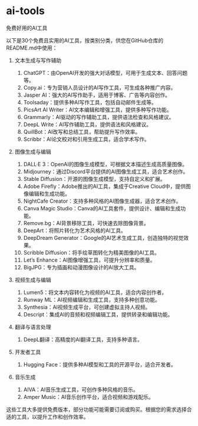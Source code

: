 # ai-tools
免费好用的AI工具

以下是30个免费且实用的AI工具，按类别分类，供您在GitHub仓库的README.md中使用：

1. 文本生成与写作辅助

	1.	ChatGPT：由OpenAI开发的强大对话模型，可用于生成文本、回答问题等。
	2.	Copy.ai：专为营销人员设计的AI写作工具，可生成各种推广内容。
	3.	Jasper AI：强大的AI写作助手，适用于博客、广告等内容创作。
	4.	Toolsaday：提供多种AI写作工具，包括自动邮件生成等。
	5.	PicsArt AI Writer：AI文本编辑和增强工具，提供多种写作功能。
	6.	Grammarly：AI驱动的写作辅助工具，提供语法检查和风格建议。
	7.	DeepL Write：AI写作辅助工具，提供语法和风格建议。
	8.	QuillBot：AI改写和总结工具，帮助提升写作效率。
	9.	Scribbr：AI论文校对和引用生成工具，适合学术写作。

2. 图像生成与编辑

	1.	DALL·E 3：OpenAI的图像生成模型，可根据文本描述生成高质量图像。
	2.	Midjourney：通过Discord平台提供的AI图像生成工具，适合艺术创作。
	3.	Stable Diffusion：开源的图像生成模型，支持自定义和扩展。
	4.	Adobe Firefly：Adobe推出的AI工具，集成于Creative Cloud中，提供图像编辑和生成功能。
	5.	NightCafe Creator：支持多种风格的AI图像生成器，适合艺术创作。
	6.	Canva Magic Studio：Canva的AI工具套件，提供设计、编辑和生成功能。
	7.	Remove.bg：AI背景移除工具，可快速去除图像背景。
	8.	DeepArt：将照片转化为艺术风格的AI工具。
	9.	DeepDream Generator：Google的AI艺术生成工具，创造独特的视觉效果。
	10.	Scribble Diffusion：将手绘草图转化为精美图像的AI工具。
	11.	Let’s Enhance：AI图像增强工具，可提升分辨率和质量。
	12.	BigJPG：专为插画和动漫图像设计的AI放大工具。

3. 视频生成与编辑

	1.	Lumen5：将文本内容转化为视频的AI工具，适合内容创作者。
	2.	Runway ML：AI视频编辑和生成工具，支持多种创意功能。
	3.	Synthesia：AI视频生成平台，可创建虚拟主持人视频。
	4.	Descript：集成AI的音频和视频编辑工具，提供转录和编辑功能。

4. 翻译与语言处理

	1.	DeepL翻译：高精度的AI翻译工具，支持多种语言。

5. 开发者工具

	1.	Hugging Face：提供多种AI模型和工具的开源平台，适合开发者。

6. 音乐生成

	1.	AIVA：AI音乐生成工具，可创作多种风格的音乐。
	2.	Amper Music：AI音乐创作平台，适合视频和游戏配乐。

这些工具大多提供免费版本，部分功能可能需要订阅或购买。根据您的需求选择合适的工具，以提升工作和创作效率。
